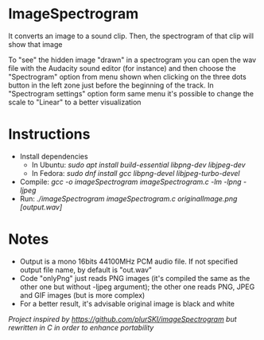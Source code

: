 # ImageSpectrogram
It converts an image to a sound clip. Then, the spectrogram of that clip will show that image

To "see" the hidden image "drawn" in a spectrogram you can open the wav file with the Audacity sound editor (for instance) and then choose the "Spectrogram" option from menu shown when clicking on the three dots button in the left zone just before the beginning of the track. In "Spectrogram settings" option form same menu it's possible to change the scale to "Linear" to a better visualization

# Instructions
+ Install dependencies 
  + In Ubuntu: *sudo apt install build-essential libpng-dev libjpeg-dev*
  + In Fedora: *sudo dnf install gcc libpng-devel libjpeg-turbo-devel*
+ Compile: *gcc -o imageSpectrogram imageSpectrogram.c -lm -lpng -ljpeg*
+ Run: *./imageSpectrogram imageSpectrogram.c originalImage.png [output.wav]*

# Notes
+ Output is a mono 16bits 44100MHz PCM audio file. If not specified output file name, by default is "out.wav"
+ Code "onlyPng" just reads PNG images (it's compiled the same as the other one but without -ljpeg argument); the other one reads PNG, JPEG and GIF images (but is more complex)
+ For a better result, it's advisable original image is black and white
  
*Project inspired by https://github.com/plurSKI/imageSpectrogram but rewritten in C in order to enhance portability*
